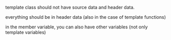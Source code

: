 template class should not have source data and header data.

everything should be in header data (also in the case of template functions)

in the member variable, you can also have other variables (not only template variables)
